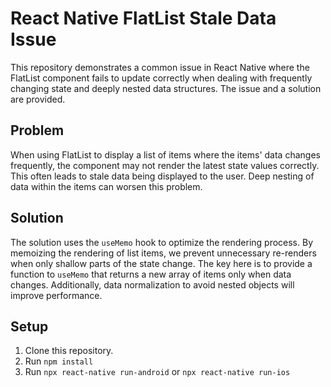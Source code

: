 # React Native FlatList Stale Data Issue

This repository demonstrates a common issue in React Native where the FlatList component fails to update correctly when dealing with frequently changing state and deeply nested data structures. The issue and a solution are provided.

## Problem

When using FlatList to display a list of items where the items' data changes frequently, the component may not render the latest state values correctly. This often leads to stale data being displayed to the user.  Deep nesting of data within the items can worsen this problem.

## Solution

The solution uses the `useMemo` hook to optimize the rendering process.  By memoizing the rendering of list items, we prevent unnecessary re-renders when only shallow parts of the state change. The key here is to provide a function to `useMemo` that returns a new array of items only when data changes.  Additionally, data normalization to avoid nested objects will improve performance.

## Setup

1. Clone this repository.
2. Run `npm install`
3. Run `npx react-native run-android` or `npx react-native run-ios`